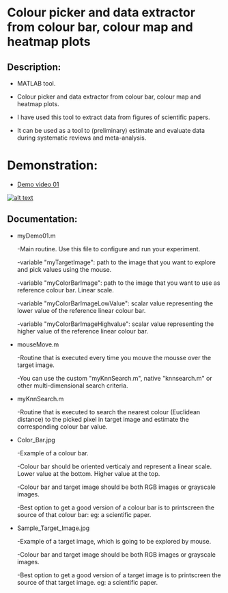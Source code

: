 # Colour picker and data extractor from colour bar, colour map and heatmap plots


## Description:

- MATLAB tool.

- Colour picker and data extractor from colour bar, colour map and heatmap plots.

- I have used this tool to extract data from figures of scientific papers.

- It can be used as a tool to (preliminary) estimate and evaluate data during systematic reviews and meta-analysis.

# Demonstration:
- [Demo video 01](https://youtu.be/RzjkCbxaD24)

[![alt text](https://img.youtube.com/vi/RzjkCbxaD24/0.jpg)](https://youtu.be/RzjkCbxaD24)


## Documentation:



- myDemo01.m

  -Main routine. Use this file to configure and run your experiment.

  -variable "myTargetImage": path to the image that you want to explore and pick values using the mouse.

  -variable "myColorBarImage": path to the image that you want to use as reference colour bar. Linear scale.

  -variable "myColorBarImageLowValue": scalar value representing the lower value of the reference linear colour bar.

  -variable "myColorBarImageHighvalue": scalar value representing the higher value of the reference linear colour bar.


- mouseMove.m

  -Routine that is executed every time you mouve the mousse over the target image.

  -You can use the custom "myKnnSearch.m", native "knnsearch.m" or other multi-dimensional search criteria.



- myKnnSearch.m

  -Routine that is executed to search the nearest colour (Euclidean distance) to the picked pixel in target image and estimate the corresponding colour bar value.



- Color_Bar.jpg

  -Example of a colour bar.

  -Colour bar should be oriented verticaly and represent a linear scale. Lower value at the bottom. Higher value at the top.

  -Colour bar and target image should be both RGB images or grayscale images.

  -Best option to get a good version of a colour bar is to printscreen the source of that colour bar: eg: a scientific paper.



- Sample_Target_Image.jpg

  -Example of a target image, which is going to be explored by mouse.

  -Colour bar and target image should be both RGB images or grayscale images.

  -Best option to get a good version of a target image is to printscreen the source of that target image. eg: a scientific paper.
